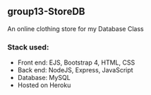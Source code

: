 ## group13-StoreDB
An online clothing store for my Database Class
### Stack used:
  - Front end: EJS, Bootstrap 4, HTML, CSS
  - Back end: NodeJS, Express, JavaScript
  - Database: MySQL
  - Hosted on Heroku
